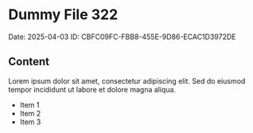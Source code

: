 # Dummy File 322

Date: 2025-04-03
ID: CBFC09FC-FBB8-455E-9D86-ECAC1D3972DE

## Content

Lorem ipsum dolor sit amet, consectetur adipiscing elit.
Sed do eiusmod tempor incididunt ut labore et dolore magna aliqua.

* Item 1
* Item 2
* Item 3

